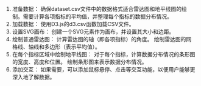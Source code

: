 1.	准备数据：
确保dataset.csv文件中的数据格式适合雷达图和地平线图的绘制。需要计算各项指标的平均值，并整理每个指标的数据分布情况。
2.	加载数据：
使用D3.js的d3.csv函数加载CSV文件。
3.	设置SVG画布：
创建一个SVG元素作为画布，并设置其大小和边距。
4.	绘制普通雷达图：
计算雷达图的轴（即各项指标）的角度。
	绘制雷达图的网格线、轴线和多边形（表示平均值）。
5.	在每个指标区域中绘制地平线图：
	对于每个指标，计算数据分布情况的条形图的宽度、高度和位置。
	绘制条形图来表示数据分布情况。
6.	添加交互：
	如果需要，可以添加鼠标悬停、点击等交互功能，以便用户能够更深入地了解数据。
